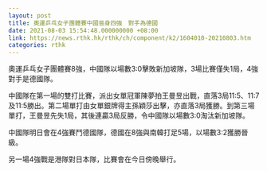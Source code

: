 ```yaml
---
layout: post
title: 奧運乒乓女子團體賽中國晉身四強　對手為德國
date: 2021-08-03 15:54:48.000000000 +08:00
link: https://news.rthk.hk/rthk/ch/component/k2/1604010-20210803.htm
categories: rthk
---
```


奧運乒乓女子團體賽8強，中國隊以場數3:0擊敗新加坡隊，3場比賽僅失1局，4強對手是德國隊。

中國隊在第一場的雙打比賽，派出女單冠軍陳夢拍王曼昱出戰，直落3局11:5、11:7及11:5勝出。第二場單打由女單銀牌得主孫穎莎出擊，亦直落3局獲勝。到第三場單打，王曼昱先失1局，其後連贏3局反勝，令中國隊以場數3:0淘汰新加坡隊。

中國隊明日會在4強賽鬥德國隊，德國在8強與南韓打足5場，以場數3:2獲勝晉級。

另一場4強戰是港隊對日本隊，比賽會在今日傍晚舉行。
